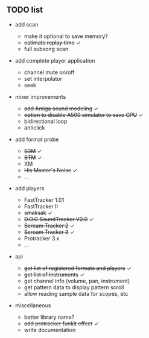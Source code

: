TODO list
---------

- add scan
  - make it optional to save memory?
  - ~~estimate replay time~~ ✓
  - full subsong scan

- add complete player application
  - channel mute on/off
  - set interpolator
  - seek

- mixer improvements
  - ~~add Amiga sound modeling~~ ✓
  - ~~option to disable A500 simulator to save CPU~~ ✓
  - bidirectional loop
  - anticlick

- add format probe
  - ~~S3M~~ ✓
  - ~~STM~~ ✓
  - XM
  - ~~His Master's Noise~~ ✓
  - ...

- add players
  - FastTracker 1.01
  - FastTracker II
  - ~~smaksak~~ ✓
  - ~~D.O.C SoundTracker V2.0~~ ✓
  - ~~Scream Tracker 2~~ ✓
  - ~~Scream Tracker 3~~ ✓
  - Protracker 3.x
  - ...

- api
  - ~~get list of registered formats and players~~ ✓
  - ~~get list of instruments~~ ✓
  - get channel info (volume, pan, instrument)
  - get pattern data to display pattern scroll
  - allow reading sample data for scopes, etc

- miscellaneous
  - better library name?
  - ~~add protracker funkit effect~~ ✓
  - write documentation
